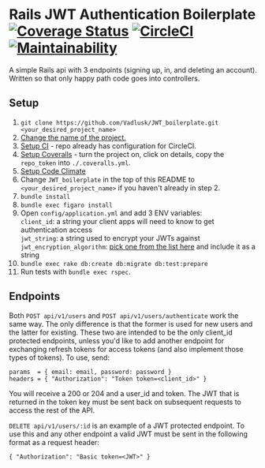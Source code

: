 # Rails JWT Authentication Boilerplate [![Coverage Status](https://coveralls.io/repos/github/Vadlusk/JWT_boilerplate/badge.svg?branch=master)](https://coveralls.io/github/Vadlusk/JWT_boilerplate?branch=master) [![CircleCI](https://circleci.com/gh/Vadlusk/JWT_boilerplate.svg?style=shield)](https://circleci.com/gh/Vadlusk/JWT_boilerplate) [![Maintainability](https://api.codeclimate.com/v1/badges/1f8a15b270dfe3a26b0c/maintainability)](https://codeclimate.com/github/Vadlusk/JWT_boilerplate/maintainability)

A simple Rails api with 3 endpoints (signing up, in, and deleting an account).  
Written so that only happy path code goes into controllers.

## Setup

1. `git clone https://github.com/Vadlusk/JWT_boilerplate.git <your_desired_project_name>`
1. [Change the name of the project.](https://stackoverflow.com/questions/42326432/how-to-rename-a-rails-5-application)
1. [Setup CI](https://circleci.com/) - repo already has configuration for CircleCI.
1. [Setup Coveralls](https://coveralls.io/) - turn the project on, click on details, copy the `repo_token` into `./.coveralls.yml`.
1. [Setup Code Climate](https://codeclimate.com/dashboard)
1. Change `JWT_boilerplate` in the top of this README to `<your_desired_project_name>` if you haven't already in step 2.
1. `bundle install`
1. `bundle exec figaro install`
1. Open `config/application.yml` and add 3 ENV variables:  
    `client_id`: a string your client apps will need to know to get authentication access  
    `jwt_string`: a string used to encrypt your JWTs against  
    `jwt_encryption_algorithm`: [pick one from the list here](https://github.com/jwt/ruby-jwt#algorithms-and-usage) and include it as a string
1. `bundle exec rake db:create db:migrate db:test:prepare`
1. Run tests with `bundle exec rspec`.

## Endpoints

Both `POST api/v1/users` and `POST api/v1/users/authenticate` work the same way. The only difference is that the former is used for new users and the latter for existing. These two are intended to be the only client_id protected endpoints, unless you'd like to add another endpoint for exchanging refresh tokens for access tokens (and also implement those types of tokens). To use, send:

```
params  = { email: email, password: password }  
headers = { "Authorization": "Token token=<client_id>" }
```

You will receive a 200 or 204 and a user_id and token. The JWT that is returned in the token key must be sent back on subsequent requests to access the rest of the API.

`DELETE api/v1/users/:id` is an example of a JWT protected endpoint. To use this and any other endpoint a valid JWT must be sent in the following format as a request header:

```
{ "Authorization": "Basic token=<JWT>" }
```
